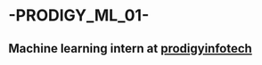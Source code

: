# -PRODIGY_ML_01-
## Machine learning intern at  __[prodigyinfotech](https://prodigyinfotech.dev/)__ 



